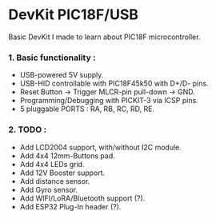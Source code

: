 DevKit PIC18F/USB
=====================
Basic DevKit I made to learn about PIC18F microcontroller.

### 1. Basic functionality :
- USB-powered 5V supply.
- USB-HID controllable with PIC18F45k50 with D+/D- pins.
- Reset Button -> Trigger MLCR-pin pull-down -> GND.
- Programming/Debugging with PICKIT-3 via ICSP pins.
- 5 pluggable PORTS : RA, RB, RC, RD, RE.

### 2. TODO :
- Add LCD2004 support, with/without I2C module.
- Add 4x4 12mm-Buttons pad.
- Add 4x4 LEDs grid.
- Add 12V Booster support.
- Add distance sensor.
- Add Gyro sensor.
- Add WIFI/LoRA/Bluetooth support (?).
- Add ESP32 Plug-In header (?).
